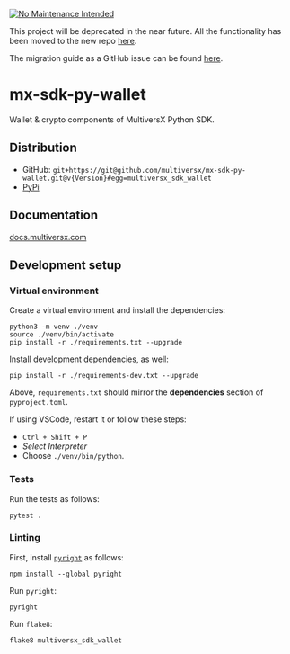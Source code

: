 [![No Maintenance Intended](http://unmaintained.tech/badge.svg)](http://unmaintained.tech/)

This project will be deprecated in the near future. All the functionality has been moved to the new repo [here](https://github.com/multiversx/mx-sdk-py).

The migration guide as a GitHub issue can be found [here](https://github.com/multiversx/mx-sdk-py/issues/41).

# mx-sdk-py-wallet

Wallet & crypto components of MultiversX Python SDK.

## Distribution

 - GitHub: `git+https://git@github.com/multiversx/mx-sdk-py-wallet.git@v{Version}#egg=multiversx_sdk_wallet`
 - [PyPi](https://pypi.org/user/multiversx/)

## Documentation

[docs.multiversx.com](https://docs.multiversx.com/sdk-and-tools/erdpy/erdpy/)

## Development setup

### Virtual environment

Create a virtual environment and install the dependencies:

```
python3 -m venv ./venv
source ./venv/bin/activate
pip install -r ./requirements.txt --upgrade
```

Install development dependencies, as well:

```
pip install -r ./requirements-dev.txt --upgrade
```

Above, `requirements.txt` should mirror the **dependencies** section of `pyproject.toml`.

If using VSCode, restart it or follow these steps:
 - `Ctrl + Shift + P`
 - _Select Interpreter_
 - Choose `./venv/bin/python`.

### Tests

Run the tests as follows:

```
pytest .
```

### Linting

First, install [`pyright`](https://github.com/microsoft/pyright) as follows:

```
npm install --global pyright
```

Run `pyright`:

```
pyright
```

Run `flake8`:

```
flake8 multiversx_sdk_wallet
```
